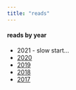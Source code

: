 ```yaml
---
title: "reads"
---
```


#### reads by year

- 2021 - slow start...
- [2020](/reads/2020)
- [2019](/reads/2019)
- [2018](/reads/2018)
- [2017](/reads/2017)
